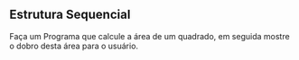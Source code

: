 ## Estrutura Sequencial

Faça um Programa que calcule a área de um quadrado, em seguida mostre o dobro desta área para o usuário.
